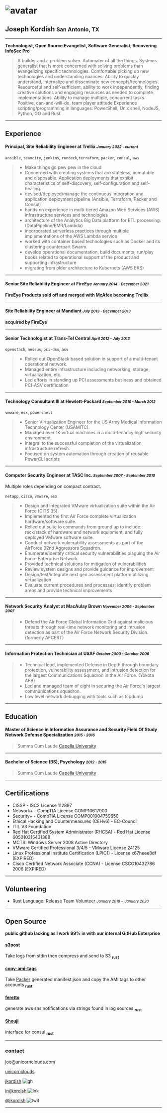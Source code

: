 
# ![avatar][]
## Joseph Kordish <small>San Antonio, TX</small>

---
**Technologist, Open Source Evangelist, Software Generalist, Recovering InfoSec Pro**

> A builder and a problem solver. Automater of all the things. Systems generalist that is more concerned with solving problems than evangelizing specific technologies. Comfortable picking up new technologies and understanding nuances. Ability to quickly understand, internalize and disseminate new concepts/technologies. Resourceful and self-sufficient, ability to work independently, finding creative solutions and engaging resources as needed to complete implementations. Ability to manage multiple, concurrent tasks. Positive, can-and-will-do, team player attitude Experience scripting/programming in languages: PowerShell, Unix shell, NodeJS, Python, GO and Rust.

---
## Experience
####  Principal, Site Reliability Engineer at Trellix <small>*January 2022  - current*</small>

`ansible`, `teamcity`, `jenkins`, `rundeck`,`terraform`, `packer`, `consul`, `aws`
> * Make things go pew pew in the cloud
> * Concerned with creating systems that are stateless, immutable and disposable. Application deployments that exhibit characteristics of self-discovery, self-configuration and self-healing.
> * devised/deployed/manage the continuous integration and application deployment pipeline (Ansible, Terraform, Packer and Consul)
> * hands on experience in multi-tiered Amazon Web Services (AWS) infrastructure services and technologies
> * architecture of the Analytics Big Data platform for ETL processing. (DataPipeline/EMR/Lambda)
> * incorporated serverless practices through multiple implementations of the AWS Lambda service
> * worked with container based technologies such as Docker and its clustering counterpart Swarm.
> * develop operational documentation, build documents, run/play books related to operational support of the product and supporting infrastructure
> * migrating from older architecture to Kubernets (AWS EKS)

---

#### Senior Site Reliability Engineer at FireEye <small>*January 2014 - December 2021*</small>

**FireEye Products sold off and merged with McAfee becoming Trellix**

---

#### Site Reliability Engineer at Mandiant <small>*July 2013 - December 2013*</small>

**acquired by FireEye**

---
#### Senior Technologist at Trans-Tel Central <small>*April 2012 - July 2013*</small>

`openstack`, `nessus`, `pci-dss`, `asv`
> * Rolled out OpenStack based solution in support of a multi-tenant operational network.
> * Managed entire infrastructure including networking, storage, virtualization, etc.
> * Led efforts in standing up PCI assessments business and obtained PCI-ASV certification

---
#### Technology Consultant III at Hewlett-Packard <small>*September 2010 - March 2012*</small>

`vmware`, `esx`, `powershell`
> * Senior Virtualization Engineer for the US Army Medical Information Technology Center (USAMITC).
> * Managed over 1K virtual machines in a multi-tenancy high security environment.
> * Integral to the successful completion of the virtualization infrastructure refresh.
> * Focused on system automation through creation of reusable PowerCLI scripts

---
#### Computer Security Engineer at TASC Inc. <small>*September 2007 - September 2010*</small>

Multiple roles depending on compact contract.

`netapp`, `cisco`, `vmware`, `esx`
> * Design and integrated VMware virtualization suite within the Air Force (CITS 35).
> * Implemented the first Air Force complete virtualization hardware/software suite.
> * Rolled out suite to commands from ground up to include: rack/stack of hardware and network equipment, and fully deployed VMware software suite.
> * Conduct network vulnerability assessments as part of the AirForce 92nd Aggressors Squadron.
> * Enumerate/identify critical security vulnerabilities plaguing the Air Force Enterprise Network
> * Provided technical solutions for mitigation of vulnerabilities
> * Review system designs and provide guidance for improvement
> * Design/test/integrate next gen assessment platform utilizing virtualization
> * Evaluate current procedures and processes; identify problem areas and provide technical improvements
>
---
#### Network Security Analyst at MacAulay Brown <small>*November 2006 - September 2007*</small>
> * Defend the Air Force Global Information Grid against malicious threats through real-time network monitoring and intrusion detection as part of the Air Force Network Security Division. (formerly AFCERT)

---
#### Information Protection Technician at USAF <small>*October 2000 - October 2006*</small>
> * Technical lead, implemented Defense in Depth through boundary protection, vulnerability assessment, and intrusion detection for the largest Communications Squadron in the Air Force. (Yokota AFB)
> * Led and managed team of eight in securing the Air Force's largest communications squadron.
> * Low level network debugging with tools such as tcpdump

---
## Education
#### Master of Science in Information Assurance and Security Field Of Study Network Defense Specialization <small>*2015 - 2016*</small>
> Summa Cum Laude
> [Capella University](http://capella.edu/)

---
#### Bachelor of Science (BS), Psychology <small>*2012 - 2015*</small>
> Summa Cum Laude
> [Capella University](http://capella.edu/)

---
## Certifications
* CISSP - ISC2 License 112897
* Network+ - CompTIA License COMP10617900
* Security+ - CompTIA License COMP001004759650
* Ethical Hacking and Countermeasures (CEHv6) - EC-Council
* ITIL V3 Foundation
* Red Hat Certified System Administrator (RHCSA) - Red Hat License 605010315431388
* MCTS: Windows Server 2008 Active Directory
* VMware Certified Professional 3/4/5 - VMware License 24125
* Linux Professional Institute Certification (LPIC1) - License x67heee8df (EXPIRED)
* Cisco Certified Network Associate (CCNA) - License CSCO10432786 2006 (EXPIRED)

---

## Volunteering

* Rust Language: Release Team Volunteer  <small>*January 2018 ~ January 2020*</small>

___

## Open Source

**public github lacking as I work 99% in with our internal GitHub Enterprise**
#### [s3post](https://github.com/jkordish/s3post.rs)
Take logs from stdin then compress and send to S3 <sub>**rust**</sub>

#### [copy-ami-tags](https://github.com/jkordish/copy-ami-tags.rs)
Take [Packer](https://www.packer.io) generated manifest.json and copy the AMI tags to other accounts <sub>**rust**</sub>

#### [feretto](https://github.com/jkordish/feretto.rs)
generate aws sns notifications via strings found in log sources <sub>**rust**</sub>

#### [Shouji](https://github.com/jkordish/shouji)
interface for consul <sub>**rust**</sub>

---
### contact
[joe@unicornclouds.com](mailto:joe@unicornclouds.com)

[unicornclouds][homepage]

[jkordish][github] ![gh][]

[in/jkordish][linkedin] ![lnk][]

[@jkordish][twitter] ![twit][]

---
[avatar]: https://pbs.twimg.com/profile_images/830609016011243520/mbLRNS4F.jpg
[homepage]: http://unicornclouds.com
[twitter]: https://twitter.com/jkordish
[twit]: http://cdn-careers.sstatic.net/careers/Img/icon-twitter.png?v=b1bd58ad2034
[github]: https://github.com/jkordish
[gh]: https://cdn4.iconfinder.com/data/icons/iconsimple-logotypes/512/github-20.png
[linkedin]: https://linkedin.com/in/jkordish
[lnk]: https://cdn4.iconfinder.com/data/icons/social-media-icons-the-circle-set/48/linkedin_circle-20.png
